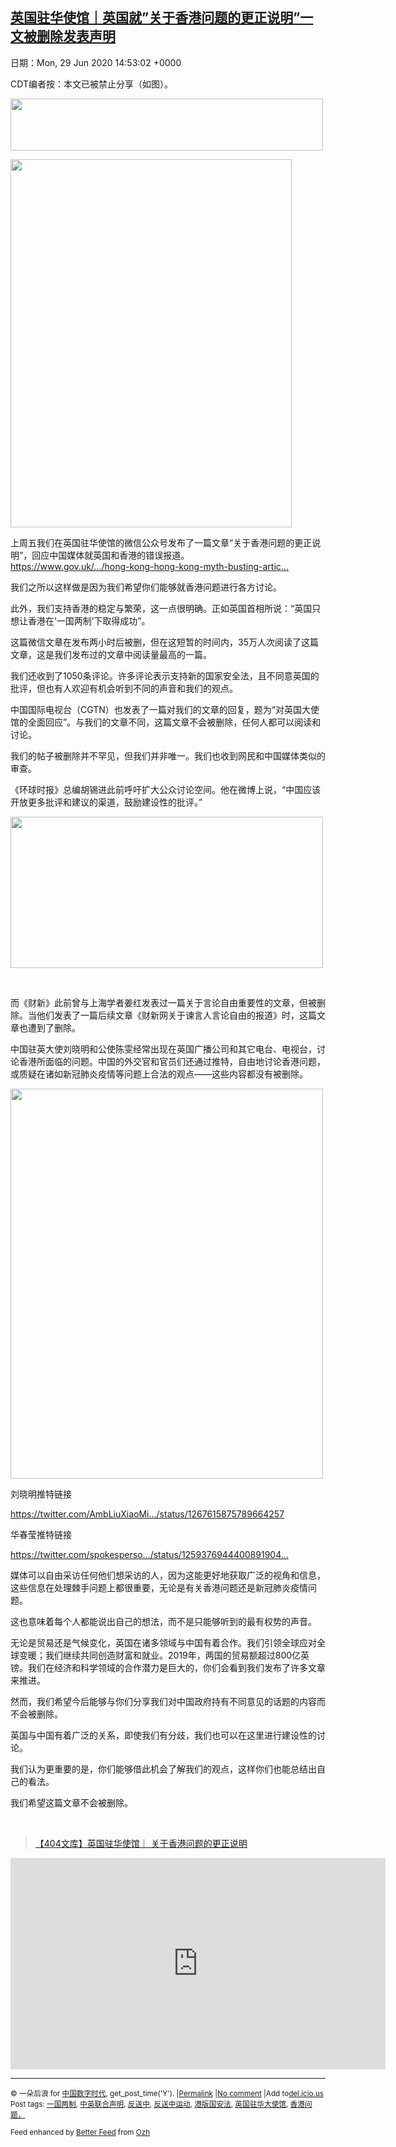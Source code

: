 [英国驻华使馆｜英国就”关于香港问题的更正说明”一文被删除发表声明](https://chinadigitaltimes.net/chinese/2020/06/%e8%8b%b1%e5%9b%bd%e9%a9%bb%e5%8d%8e%e4%bd%bf%e9%a6%86%ef%bd%9c%e8%8b%b1%e5%9b%bd%e5%b0%b1%e5%85%b3%e4%ba%8e%e9%a6%99%e6%b8%af%e9%97%ae%e9%a2%98%e7%9a%84%e6%9b%b4%e6%ad%a3%e8%af%b4%e6%98%8e/)
------
日期：Mon, 29 Jun 2020 14:53:02 +0000

<p>CDT编者按：本文已被禁止分享（如图）。</p><p><img class="aligncenter wp-image-648668" src="https://chinadigitaltimes.net/chinese/files/2020/06/屏幕快照-2020-06-29-上午10.43.15.png" alt="" width="500" height="83" srcset="https://chinadigitaltimes.net/chinese/files/2020/06/屏幕快照-2020-06-29-上午10.43.15.png 612w, https://chinadigitaltimes.net/chinese/files/2020/06/屏幕快照-2020-06-29-上午10.43.15-300x50.png 300w" sizes="(max-width: 500px) 100vw, 500px" /></p><p><img class="aligncenter wp-image-648731" src="https://chinadigitaltimes.net/chinese/files/2020/06/photo_2020-06-30_16-59-21.jpg" alt="" width="450" height="589" srcset="https://chinadigitaltimes.net/chinese/files/2020/06/photo_2020-06-30_16-59-21.jpg 978w, https://chinadigitaltimes.net/chinese/files/2020/06/photo_2020-06-30_16-59-21-229x300.jpg 229w, https://chinadigitaltimes.net/chinese/files/2020/06/photo_2020-06-30_16-59-21-782x1024.jpg 782w, https://chinadigitaltimes.net/chinese/files/2020/06/photo_2020-06-30_16-59-21-768x1005.jpg 768w" sizes="(max-width: 450px) 100vw, 450px" /></p><p>上周五我们在英国驻华使馆的微信公众号发布了一篇文章“关于香港问题的更正说明”，回应中国媒体就英国和香港的错误报道。<br /><a href="https://www.gov.uk/government/news/hong-kong-hong-kong-myth-busting-article.zh?fbclid=IwAR3pMqOcz1fc3N_hvKjl_rVfxyB3fDJfiZCXotHJJUVWEhMn8Xhu2m6FiJY" target="_blank" rel="noopener nofollow noreferrer" data-ft="{&quot;tn&quot;:&quot;-U&quot;}" data-lynx-mode="asynclazy" data-lynx-uri="https://l.facebook.com/l.php?u=https%3A%2F%2Fwww.gov.uk%2Fgovernment%2Fnews%2Fhong-kong-hong-kong-myth-busting-article.zh%3Ffbclid%3DIwAR3pMqOcz1fc3N_hvKjl_rVfxyB3fDJfiZCXotHJJUVWEhMn8Xhu2m6FiJY&amp;h=AT3R1jpFilbRZjbroUYUJGT7qGAq1vGH86PBtgsa1I_WZoxVqB7QInCDktESB4hLYB1S9UUzRHmKw3IirUSUHL7oAscAHjfNLxpUhu_MPYCKEyBEmyFr3W-vWoCFYxWQpNACbFKD4PrhfOLtkjhN9XoQZIAfgscLSmmZ1nvXFuLy9ezwDiGftDU">https://www.gov.uk/…/hong-kong-hong-kong-myth-busting-artic…</a></p><div class="text_exposed_show"><p>我们之所以这样做是因为我们希望你们能够就香港问题进行各方讨论。</p><p>此外，我们支持香港的稳定与繁荣，这一点很明确。正如英国首相所说：“英国只想让香港在’一国两制’下取得成功”。</p><p>这篇微信文章在发布两小时后被删，但在这短暂的时间内，35万人次阅读了这篇文章，这是我们发布过的文章中阅读量最高的一篇。</p><p>我们还收到了1050条评论。许多评论表示支持新的国家安全法，且不同意英国的批评，但也有人欢迎有机会听到不同的声音和我们的观点。</p><p>中国国际电视台（CGTN）也发表了一篇对我们的文章的回复，题为“对英国大使馆的全面回应”。与我们的文章不同，这篇文章不会被删除，任何人都可以阅读和讨论。</p><p>我们的帖子被删除并不罕见，但我们并非唯一。我们也收到网民和中国媒体类似的审查。</p><p>《环球时报》总编胡锡进此前呼吁扩大公众讨论空间。他在微博上说，“中国应该开放更多批评和建议的渠道，鼓励建设性的批评。”</p><p><img class="aligncenter wp-image-648669" src="https://chinadigitaltimes.net/chinese/files/2020/06/屏幕快照-2020-06-29-上午10.43.30.png" alt="" width="500" height="242" srcset="https://chinadigitaltimes.net/chinese/files/2020/06/屏幕快照-2020-06-29-上午10.43.30.png 641w, https://chinadigitaltimes.net/chinese/files/2020/06/屏幕快照-2020-06-29-上午10.43.30-300x145.png 300w" sizes="(max-width: 500px) 100vw, 500px" /></p><p>&nbsp;</p><p>而《财新》此前曾与上海学者姜红发表过一篇关于言论自由重要性的文章，但被删除。当他们发表了一篇后续文章《财新网关于谏言人言论自由的报道》时，这篇文章也遭到了删除。</p><p>中国驻英大使刘晓明和公使陈雯经常出现在英国广播公司和其它电台、电视台，讨论香港所面临的问题。中国的外交官和官员们还通过推特，自由地讨论香港问题，或质疑在诸如新冠肺炎疫情等问题上合法的观点——这些内容都没有被删除。</p><p><img class="aligncenter wp-image-648670" src="https://chinadigitaltimes.net/chinese/files/2020/06/屏幕快照-2020-06-29-上午10.43.55.png" alt="" width="500" height="624" srcset="https://chinadigitaltimes.net/chinese/files/2020/06/屏幕快照-2020-06-29-上午10.43.55.png 643w, https://chinadigitaltimes.net/chinese/files/2020/06/屏幕快照-2020-06-29-上午10.43.55-241x300.png 241w" sizes="(max-width: 500px) 100vw, 500px" /></p><p>刘晓明推特链接</p><p><a href="https://l.facebook.com/l.php?u=https%3A%2F%2Ftwitter.com%2FAmbLiuXiaoMing%2Fstatus%2F1267615875789664257%3Ffbclid%3DIwAR3WvkIB3RwTBpCky95ajDHfJ4MmQXbEg7j7_7MYdV7sYWjpo9E0b81c_9o&amp;h=AT1M_WhgccHHiBX12A6QrehWdMN73fGHYTD59ZevdxK1EFxWhUiBznxGkyDLSjwkbaMhlLmxKxMrXwg-akqo7Yt9Gx243r5F7G7WKLjvp0JsRI3kPn-MZzryD9-XZESv-HbzbHGbInEd_MHresSfBtKukZ-IoBWBoXcJeBRW2MNSq2vLYTIj4zA" target="_blank" rel="noopener nofollow noreferrer" data-ft="{&quot;tn&quot;:&quot;-U&quot;}" data-lynx-mode="asynclazy">https://twitter.com/AmbLiuXiaoMi…/status/1267615875789664257</a></p><p>华春莹推特链接</p><p><a href="https://twitter.com/spokespersonchn/status/1259376944400891904?s=12&amp;fbclid=IwAR2GO7Eze8wCHtwbCrWu4YrnT-fBUeBXtBJ8l2Lmu22uG0jsEckLPKMV2H8" target="_blank" rel="noopener nofollow noreferrer" data-ft="{&quot;tn&quot;:&quot;-U&quot;}" data-lynx-mode="asynclazy" data-lynx-uri="https://l.facebook.com/l.php?u=https%3A%2F%2Ftwitter.com%2Fspokespersonchn%2Fstatus%2F1259376944400891904%3Fs%3D12%26fbclid%3DIwAR2GO7Eze8wCHtwbCrWu4YrnT-fBUeBXtBJ8l2Lmu22uG0jsEckLPKMV2H8&amp;h=AT3IKuICsl3w-HxkjQ_--IlP9s1kmeQJw-yWnV1sY0vTX65PJsD9vzXjAWcjsdWWGtAn1oFEcSZtNyJkJX3r1Uek5liQV_vaz4u8MeoaPt9tp2hofhI6e9U13nCMD2HtuKyfrDGcpnX5rolm2Sum8WPlp3E_WWyRoRSVXzliwli-Agiap_y4jfA">https://twitter.com/spokesperso…/status/1259376944400891904…</a></p><p>媒体可以自由采访任何他们想采访的人，因为这能更好地获取广泛的视角和信息，这些信息在处理棘手问题上都很重要，无论是有关香港问题还是新冠肺炎疫情问题。</p><p>这也意味着每个人都能说出自己的想法，而不是只能够听到的最有权势的声音。</p><p>无论是贸易还是气候变化，英国在诸多领域与中国有着合作。我们引领全球应对全球变暖；我们继续共同创造财富和就业。2019年，两国的贸易额超过800亿英镑。我们在经济和科学领域的合作潜力是巨大的，你们会看到我们发布了许多文章来推进。</p><p>然而，我们希望今后能够与你们分享我们对中国政府持有不同意见的话题的内容而不会被删除。</p><p>英国与中国有着广泛的关系，即使我们有分歧，我们也可以在这里进行建设性的讨论。</p><p>我们认为更重要的是，你们能够借此机会了解我们的观点，这样你们也能总结出自己的看法。</p><p>我们希望这篇文章不会被删除。</p></div><p>&nbsp;</p><blockquote class="wp-embedded-content" data-secret="F7tVGcSbxM"><p><a href="https://chinadigitaltimes.net/chinese/2020/06/%e3%80%90404%e6%96%87%e5%ba%93%e3%80%91%e8%8b%b1%e5%9b%bd%e9%a9%bb%e5%8d%8e%e4%bd%bf%e9%a6%86%ef%bd%9c-%e5%85%b3%e4%ba%8e%e9%a6%99%e6%b8%af%e9%97%ae%e9%a2%98%e7%9a%84%e6%9b%b4%e6%ad%a3%e8%af%b4/">【404文库】英国驻华使馆｜ 关于香港问题的更正说明</a></p></blockquote><p><iframe class="wp-embedded-content" sandbox="allow-scripts" security="restricted" title="《【404文库】英国驻华使馆｜ 关于香港问题的更正说明》—中国数字时代" src="https://chinadigitaltimes.net/chinese/2020/06/%e3%80%90404%e6%96%87%e5%ba%93%e3%80%91%e8%8b%b1%e5%9b%bd%e9%a9%bb%e5%8d%8e%e4%bd%bf%e9%a6%86%ef%bd%9c-%e5%85%b3%e4%ba%8e%e9%a6%99%e6%b8%af%e9%97%ae%e9%a2%98%e7%9a%84%e6%9b%b4%e6%ad%a3%e8%af%b4/embed/#?secret=F7tVGcSbxM" data-secret="F7tVGcSbxM" width="600" height="338" frameborder="0" marginwidth="0" marginheight="0" scrolling="no"></iframe></p><hr /><p><small>&copy; 一朵后浪 for <a href="https://chinadigitaltimes.net/chinese">中国数字时代</a>, get_post_time('Y'). |<a href="https://chinadigitaltimes.net/chinese/2020/06/%e8%8b%b1%e5%9b%bd%e9%a9%bb%e5%8d%8e%e4%bd%bf%e9%a6%86%ef%bd%9c%e8%8b%b1%e5%9b%bd%e5%b0%b1%e5%85%b3%e4%ba%8e%e9%a6%99%e6%b8%af%e9%97%ae%e9%a2%98%e7%9a%84%e6%9b%b4%e6%ad%a3%e8%af%b4%e6%98%8e/">Permalink</a> |<a href="https://chinadigitaltimes.net/chinese/2020/06/%e8%8b%b1%e5%9b%bd%e9%a9%bb%e5%8d%8e%e4%bd%bf%e9%a6%86%ef%bd%9c%e8%8b%b1%e5%9b%bd%e5%b0%b1%e5%85%b3%e4%ba%8e%e9%a6%99%e6%b8%af%e9%97%ae%e9%a2%98%e7%9a%84%e6%9b%b4%e6%ad%a3%e8%af%b4%e6%98%8e/#comments">No comment</a> |Add to<a href="http://del.icio.us/post?url=https://chinadigitaltimes.net/chinese/2020/06/%e8%8b%b1%e5%9b%bd%e9%a9%bb%e5%8d%8e%e4%bd%bf%e9%a6%86%ef%bd%9c%e8%8b%b1%e5%9b%bd%e5%b0%b1%e5%85%b3%e4%ba%8e%e9%a6%99%e6%b8%af%e9%97%ae%e9%a2%98%e7%9a%84%e6%9b%b4%e6%ad%a3%e8%af%b4%e6%98%8e/&amp;title=英国驻华使馆｜英国就&#8221;关于香港问题的更正说明&#8221;一文被删除发表声明">del.icio.us</a><br/>Post tags: <a href="https://chinadigitaltimes.net/chinese/tag/%e4%b8%80%e5%9b%bd%e4%b8%a4%e5%88%b6/" rel="tag">一国两制</a>, <a href="https://chinadigitaltimes.net/chinese/tag/%e4%b8%ad%e8%8b%b1%e8%81%94%e5%90%88%e5%a3%b0%e6%98%8e/" rel="tag">中英联合声明</a>, <a href="https://chinadigitaltimes.net/chinese/tag/%e5%8f%8d%e9%80%81%e4%b8%ad/" rel="tag">反送中</a>, <a href="https://chinadigitaltimes.net/chinese/tag/%e5%8f%8d%e9%80%81%e4%b8%ad%e8%bf%90%e5%8a%a8/" rel="tag">反送中运动</a>, <a href="https://chinadigitaltimes.net/chinese/tag/%e6%b8%af%e7%89%88%e5%9b%bd%e5%ae%89%e6%b3%95/" rel="tag">港版国安法</a>, <a href="https://chinadigitaltimes.net/chinese/tag/%e8%8b%b1%e5%9b%bd%e9%a9%bb%e5%8d%8e%e5%a4%a7%e4%bd%bf%e9%a6%86/" rel="tag">英国驻华大使馆</a>, <a href="https://chinadigitaltimes.net/chinese/tag/%e9%a6%99%e6%b8%af%e9%97%ae%e9%a2%98%ef%bc%8c/" rel="tag">香港问题，</a><br/></small></p><p><small>Feed enhanced by <a href='http://planetozh.com/blog/my-projects/wordpress-plugin-better-feed-rss/'>Better Feed</a> from  <a href='http://planetozh.com/blog/'>Ozh</a></small></p>
